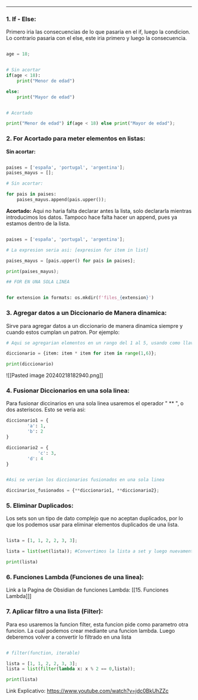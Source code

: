 
---
### 1. If  - Else:
Primero iria las consecuencias de lo que pasaria en el if, luego la condicion. Lo contrario pasaria con el else, este iria primero y luego la consecuencia.

```python

age = 18;


# Sin acortar
if(age < 18): 
    print("Menor de edad")

else: 
    print("Mayor de edad")


# Acortado

print("Menor de edad") if(age < 18) else print("Mayor de edad");


```

### 2. For Acortado para meter elementos en listas:
**Sin acortar:**

```python

paises = ['españa', 'portugal', 'argentina'];
paises_mayus = [];

# Sin acortar:

for pais in paises:
    paises_mayus.append(pais.upper());


```


**Acortado:**
Aqui no haria falta declarar antes la lista, solo declararla mientras introducimos los datos. Tampoco hace falta hacer un append, pues ya estamos dentro de la lista. 
```python

paises = ['españa', 'portugal', 'argentina'];

# La expresion seria asi: [expresion for item in list]

paises_mayus = [pais.upper() for pais in paises];

print(paises_mayus);

## FOR EN UNA SOLA LINEA


for extension in formats: os.mkdir(f'files_{extension}')
```



### 3. Agregar datos a un Diccionario de Manera dinamica:
Sirve para agregar datos  a un diccionario de manera dinamica siempre y cuando estos cumplan un patron. Por ejemplo: 

```python
# Aqui se agregarian elementos en un rango del 1 al 5, usando como llave el valor de item y poniendo como valor item * item.

diccionario = {item: item * item for item in range(1,6)};

print(diccionario)

```

![[Pasted image 20240218182940.png]]

### 4. Fusionar Diccionarios en una sola linea:
Para fusionar diccinarios en una sola linea usaremos el operador " ** ", o dos asteriscos. Esto se veria asi:

```python
diccionario1 = {
        'a': 1,
        'b': 2
}

diccionario2 = {
	        'c': 3,
        'd': 4
}


#Asi se verian los diccionarios fusionados en una sola linea

diccinarios_fusionados = {**diccionario1, **diccionario2};


```


### 5. Eliminar Duplicados:
Los sets son un tipo de dato complejo que no aceptan duplicados, por lo que los podemos usar para eliminar elementos duplicados de una lista.

```python

lista = [1, 1, 2, 2, 3, 3];

lista = list(set(lista)); #Convertimos la lista a set y luego nuevamente a lista

print(lista)

```

### 6. Funciones Lambda (Funciones de una linea):

Link a la Pagina de Obsidian de funciones Lambda:
[[15. Funciones Lambda]]]

### 7. Aplicar filtro a una lista (Filter):
Para eso usaremos la funcion filter, esta funcion pide como parametro otra funcion. La cual podemos crear mediante una funcion lambda. Luego deberemos volver a convertir lo filtrado en una lista

```python

# filter(function, iterable)

lista = [1, 1, 2, 2, 3, 3];
lista = list(filter(lambda x: x % 2 == 0,lista));

print(lista)

```


Link Explicativo: https://www.youtube.com/watch?v=jdc0BkUhZZc
